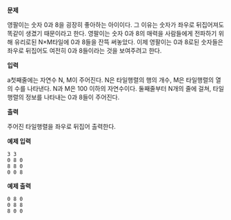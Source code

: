 **문제**

영팔이는 숫자 0과 8을 굉장히 좋아하는 아이이다. 그 이유는 숫자가 좌우로 뒤집어져도 똑같이 생겼기 때문이라고 한다. 영팔이는 숫자 0과 8의 매력을 사람들에게 전파하기 위해 유리로된 N×M타일에 0과 8들을 잔뜩 써놓았다. 이제 영팔이는 0과 8로된 숫자들은 좌우로 뒤집어도 여전히 0과 8들이라는 것을 보여주려고 한다.

 

**입력**

a첫째줄에는 자연수 N, M이 주어진다. N은 타일행렬의 행의 개수, M은 타일행렬의 열의 수를 나타낸다. N과 M은 100 이하의 자연수이다. 둘째줄부터 N개의 줄에 걸쳐, 타일행렬의 정보를 나타내는 0과 8들이 주어진다.

 

**출력**

주어진 타일행렬을 좌우로 뒤집어 출력한다.

 

**예제 입력**

```
3 3 
0 8 0 
8 8 0 
0 0 8
```





**예제 출력**

```
0 8 0 
0 8 8 
8 0 0 
```



